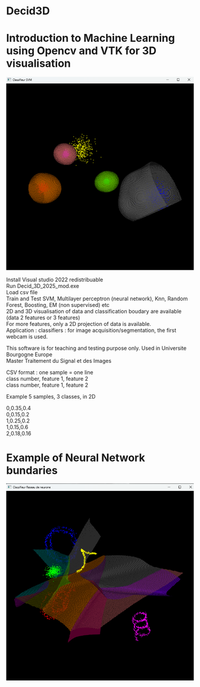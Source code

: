 # Decid3D

# **Introduction to Machine Learning using Opencv and VTK for 3D visualisation**  

![SVM](images/svm.png "SVM bundaries")


Install Visual studio 2022 redistribuable   
Run Decid_3D_2025_mod.exe  
Load csv file  
Train and Test SVM, Multilayer perceptron (neural network), Knn, Random Forest, Boosting, EM (non supervised) etc   
2D and 3D visualisation of data and classification boudary are available (data 2 features or 3 features)  
For more features, only a 2D projection of data is available.  
Application : classifiers : for image acquisition/segmentation, the first webcam is used.  

This software is for teaching and testing purpose only. 
Used in Universite Bourgogne Europe  
Master Traitement du Signal et des Images  

CSV format : one sample = one line  
class number, feature 1, feature 2  
class number, feature 1, feature 2 

Example 5 samples, 3 classes, in 2D

0,0.35,0.4  
0,0.15,0.2  
1,0.25,0.2  
1,0.15,0.6  
2,0.18,0.16  

# Example of Neural Network bundaries

![NN](images/neural%20network.png "Neural network bundaries")

